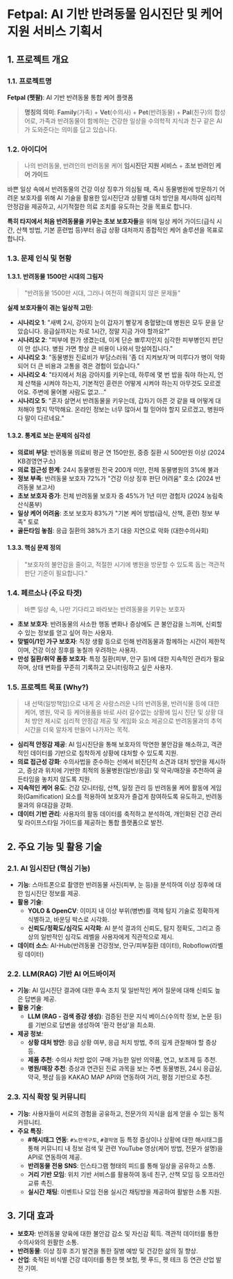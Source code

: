 # Fetpal: AI 기반 반려동물 임시진단 및 케어 지원 서비스 기획서

## 1. 프로젝트 개요

### 1.1. 프로젝트명

**Fetpal (펫팔)**: AI 기반 반려동물 통합 케어 플랫폼

> **명칭의 의미**: **Family**(가족) + **Vet**(수의사) + **Pet**(반려동물) + **Pal**(친구)의 합성어로, 가족과 반려동물이 함께하는 건강한 일상을 수의학적 지식과 친구 같은 AI가 도와준다는 의미를 담고 있습니다.

### 1.2. 아이디어

> 나의 반려동물, 반려인의 반려동물 케어 **임시진단 지원 서비스** + **초보 반려인 케어 가이드**

바쁜 일상 속에서 반려동물의 건강 이상 징후가 의심될 때, 즉시 동물병원에 방문하기 어려운 보호자를 위해 AI 기술을 활용한 임시진단과 상황별 대처 방안을 제시하여 심리적 안정감을 제공하고, 시기적절한 의료 조치를 유도하는 것을 목표로 합니다.

**특히 타지에서 처음 반려동물을 키우는 초보 보호자들**을 위해 일상 케어 가이드(급식 시간, 산책 방법, 기본 훈련법 등)부터 응급 상황 대처까지 종합적인 케어 솔루션을 목표로 합니다.

### 1.3. 문제 인식 및 현황

#### 1.3.1. 반려동물 1500만 시대의 그림자

> "반려동물 1500만 시대, 그러나 여전히 해결되지 않은 문제들"

**실제 보호자들이 겪는 일상적 고민**:

- **시나리오 1**: "새벽 2시, 강아지 눈이 갑자기 빨갛게 충혈됐는데 병원은 모두 문을 닫았습니다. 응급실까지는 차로 1시간, 정말 지금 가야 할까요?"
- **시나리오 2**: "피부에 뭔가 생겼는데, 이게 단순 뾰루지인지 심각한 피부병인지 판단이 안 섭니다. 병원 가면 항상 큰 비용이 나와서 망설여집니다."
- **시나리오 3**: "동물병원 진료비가 부담스러워 '좀 더 지켜보자'며 미루다가 병이 악화되어 더 큰 비용과 고통을 겪은 경험이 있습니다."
- **시나리오 4**: "타지에서 처음 강아지를 키우는데, 하루에 몇 번 밥을 줘야 하는지, 언제 산책을 시켜야 하는지, 기본적인 훈련은 어떻게 시켜야 하는지 아무것도 모르겠어요. 주변에 물어볼 사람도 없고..."
- **시나리오 5**: "혼자 살면서 반려동물을 키우는데, 갑자기 아픈 것 같을 때 어떻게 대처해야 할지 막막해요. 온라인 정보는 너무 많아서 뭘 믿어야 할지 모르겠고, 병원마다 말이 다르네요."

#### 1.3.2. 통계로 보는 문제의 심각성

- **의료비 부담**: 반려동물 의료비 평균 연 150만원, 중증 질환 시 500만원 이상 (2024 KB경영연구소)
- **의료 접근성 한계**: 24시 동물병원 전국 200개 미만, 전체 동물병원의 3%에 불과
- **정보 부족**: 반려동물 보호자 72%가 "건강 이상 징후 판단 어려움" 호소 (2024 반려동물 보고서)
- **초보 보호자 증가**: 전체 반려동물 보호자 중 45%가 1년 미만 경험자 (2024 농림축산식품부)
- **일상 케어 어려움**: 초보 보호자 83%가 "기본 케어 방법(급식, 산책, 훈련) 정보 부족" 토로
- **골든타임 놓침**: 응급 질환의 38%가 초기 대응 지연으로 악화 (대한수의사회)

#### 1.3.3. 핵심 문제 정의

> "보호자의 불안감을 줄이고, 적절한 시기에 병원을 방문할 수 있도록 돕는 객관적 판단 기준이 필요합니다."

### 1.4. 페르소나 (주요 타겟)

> 바쁜 일상 속, 나만 기다리고 바라보는 반려동물을 키우는 보호자

- **초보 보호자**: 반려동물의 사소한 행동 변화나 증상에도 큰 불안감을 느끼며, 신뢰할 수 있는 정보를 얻고 싶어 하는 사용자.
- **맞벌이/1인 가구 보호자**: 직장 생활 등으로 인해 반려동물과 함께하는 시간이 제한적이며, 건강 이상 징후를 놓칠까 우려하는 사용자.
- **만성 질환/취약 품종 보호자**: 특정 질환(피부, 안구 등)에 대한 지속적인 관리가 필요하며, 상태 변화를 꾸준히 기록하고 모니터링하고 싶은 사용자.

### 1.5. 프로젝트 목표 (Why?)

> 내 선택(일방책임)으로 내게 온 사랑스러운 나의 반려동물, 반려식물 등에 대한 케어, 병원, 약국 등 케어용품을 바로 사러 갈수없는 상황에 임시 진단 및 상황 대처 방안 제시로 심리적 안정감 제공 및 게임화 요소 제공으로 반려동물과의 추억 시간을 더욱 알차게 만들어 나가자는 목적.

- **심리적 안정감 제공**: AI 임시진단을 통해 보호자의 막연한 불안감을 해소하고, 객관적인 데이터를 기반으로 침착하게 상황에 대처할 수 있도록 지원.
- **의료 접근성 강화**: 수의사법을 준수하는 선에서 비진단적 소견과 대처 방안을 제시하고, 증상과 위치에 기반한 최적의 동물병원(일반/응급) 및 약국/매장을 추천하여 골든타임을 놓치지 않도록 지원.
- **지속적인 케어 유도**: 건강 모니터링, 산책, 일정 관리 등 반려동물 케어 활동에 게임화(Gamification) 요소를 적용하여 보호자가 즐겁게 참여하도록 유도하고, 반려동물과의 유대감을 강화.
- **데이터 기반 관리**: 사용자의 활동 데이터를 축적하고 분석하여, 개인화된 건강 관리 및 라이프스타일 가이드를 제공하는 통합 플랫폼으로 발전.

## 2. 주요 기능 및 활용 기술

### 2.1. AI 임시진단 (핵심 기능)

- **기능**: 스마트폰으로 촬영한 반려동물 사진(피부, 눈 등)을 분석하여 이상 징후에 대한 임시진단 정보를 제공.
- **활용 기술**:
  - **YOLO & OpenCV**: 이미지 내 이상 부위(병변)를 객체 탐지 기술로 정확하게 식별하고, 바운딩 박스로 시각화.
  - **신뢰도/정확도/심각도 시각화**: AI 분석 결과의 신뢰도, 탐지 정확도, 그리고 증상의 일반적인 심각도 레벨을 사용자에게 직관적으로 제시.
- **데이터 소스**: AI-Hub(반려동물 건강정보, 안구/피부질환 데이터), Roboflow(라벨링 데이터)

### 2.2. LLM(RAG) 기반 AI 어드바이저

- **기능**: AI 임시진단 결과에 대한 후속 조치 및 일반적인 케어 질문에 대해 신뢰도 높은 답변을 제공.
- **활용 기술**:
  - **LLM (RAG - 검색 증강 생성)**: 검증된 전문 지식 베이스(수의학 정보, 논문 등)를 기반으로 답변을 생성하여 '환각 현상'을 최소화.
- **제공 정보**:
  - **상황 대처 방안**: 응급 상황 여부, 응급 처치 방법, 주의 깊게 관찰해야 할 증상 등.
  - **제품 추천**: 수의사 처방 없이 구매 가능한 일반 의약품, 연고, 보조제 등 추천.
  - **병원/매장 추천**: 증상과 연관된 진료 과목을 보는 주변 동물병원, 24시 응급실, 약국, 펫샵 등을 KAKAO MAP API와 연동하여 거리, 평점 기반으로 추천.

### 2.3. 지식 확장 및 커뮤니티

- **기능**: 사용자들이 서로의 경험을 공유하고, 전문가의 지식을 쉽게 얻을 수 있는 동적 커뮤니티.
- **주요 특징**:
  - **#해시태그 연동**: `#노란색구토`, `#결막염` 등 특정 증상이나 상황에 대한 해시태그를 통해 커뮤니티 내 정보 검색 및 관련 YouTube 영상(케어 방법, 전문가 설명)을 API로 연동하여 제공.
  - **반려동물 전용 SNS**: 인스타그램 형태의 피드를 통해 일상을 공유하고 소통.
  - **거리 기반 모임**: 위치 기반 서비스를 활용하여 동네 친구, 산책 모임 등 오프라인 교류 촉진.
  - **실시간 채팅**: 이벤트나 모임 전용 실시간 채팅방을 제공하여 활발한 소통 지원.

## 3. 기대 효과

- **보호자**: 반려동물 양육에 대한 불안감 감소 및 자신감 획득. 객관적 데이터를 통한 수의사와의 원활한 소통.
- **반려동물**: 이상 징후 조기 발견을 통한 질병 예방 및 건강한 삶의 질 향상.
- **산업**: 축적된 비식별 건강 데이터를 통한 펫 보험, 펫 푸드, 펫 테크 등 연관 산업 발전 기여.
